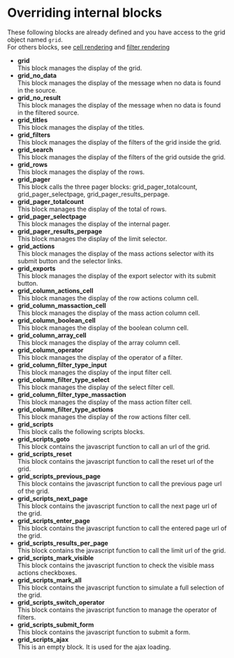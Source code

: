 Overriding internal blocks
==========================

These following blocks are already defined and you have access to the grid object named `grid`.  
For others blocks, see [cell rendering](cell_rendering.md) and [filter rendering](filter_rendering.md)


 * **grid**  
    This block manages the display of the grid.
 * **grid_no_data**  
    This block manages the display of the message when no data is found in the source.
 * **grid_no_result**  
    This block manages the display of the message when no data is found in the filtered source.
 * **grid_titles**  
    This block manages the display of the titles.
 * **grid_filters**  
    This block manages the display of the filters of the grid inside the grid.
 * **grid_search**  
    This block manages the display of the filters of the grid outside the grid.
 * **grid_rows**  
    This block manages the display of the rows.
 * **grid_pager**  
    This block calls the three pager blocks: grid_pager_totalcount, grid_pager_selectpage, grid_pager_results_perpage.
 * **grid_pager_totalcount**  
    This block manages the display of the total of rows.
 * **grid_pager_selectpage**  
    This block manages the display of the internal pager.
 * **grid_pager_results_perpage**  
    This block manages the display of the limit selector.
 * **grid_actions**  
    This block manages the display of the mass actions selector with its submit button and the selector links.
 * **grid_exports**  
    This block manages the display of the export selector with its submit button.
 * **grid_column_actions_cell**  
    This block manages the display of the row actions column cell.
 * **grid_column_massaction_cell**  
    This block manages the display of the mass action column cell.
 * **grid_column_boolean_cell**  
    This block manages the display of the boolean column cell.
 * **grid_column_array_cell**  
    This block manages the display of the array column cell.
 * **grid_column_operator**  
    This block manages the display of the operator of a filter.
 * **grid_column_filter_type_input**  
    This block manages the display of the input filter cell.
 * **grid_column_filter_type_select**  
    This block manages the display of the select filter cell.
 * **grid_column_filter_type_massaction**  
    This block manages the display of the mass action filter cell.
 * **grid_column_filter_type_actions**  
    This block manages the display of the row actions filter cell.
 * **grid_scripts**  
    This block calls the following scripts blocks.
 * **grid_scripts_goto**  
    This block contains the javascript function to call an url of the grid.
 * **grid_scripts_reset**  
    This block contains the javascript function to call the reset url of the grid.
 * **grid_scripts_previous_page**  
    This block contains the javascript function to call the previous page url of the grid. 
 * **grid_scripts_next_page**  
    This block contains the javascript function to call the next page url of the grid. 
 * **grid_scripts_enter_page**  
    This block contains the javascript function to call the entered page url of the grid. 
 * **grid_scripts_results_per_page**  
    This block contains the javascript function to call the limit url of the grid. 
 * **grid_scripts_mark_visible**  
    This block contains the javascript function to check the visible mass actions checkboxes.
 * **grid_scripts_mark_all**  
    This block contains the javascript function to simulate a full selection of the grid.
 * **grid_scripts_switch_operator**  
    This block contains the javascript function to manage the operator of filters.
 * **grid_scripts_submit_form**  
    This block contains the javascript function to submit a form.
 * **grid_scripts_ajax**  
    This is an empty block. It is used for the ajax loading.